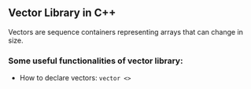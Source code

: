 ## Vector Library in C++

Vectors are sequence containers representing arrays that can change in size.

### Some useful functionalities of vector library:
* How to declare vectors: `vector <>`
